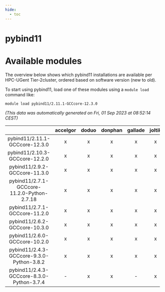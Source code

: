 ```yaml
---
hide:
  - toc
---
```


pybind11
========

# Available modules


The overview below shows which pybind11 installations are available per HPC-UGent Tier-2cluster, ordered based on software version (new to old).

To start using pybind11, load one of these modules using a `module load` command like:

```shell
module load pybind11/2.11.1-GCCcore-12.3.0
```

*(This data was automatically generated on Fri, 01 Sep 2023 at 08:52:14 CEST)*  

| |accelgor|doduo|donphan|gallade|joltik|skitty|swalot|victini|
| :---: | :---: | :---: | :---: | :---: | :---: | :---: | :---: | :---: |
|pybind11/2.11.1-GCCcore-12.3.0|x|x|x|x|x|x|x|x|
|pybind11/2.10.3-GCCcore-12.2.0|x|x|x|x|x|x|x|x|
|pybind11/2.9.2-GCCcore-11.3.0|x|x|x|x|x|x|x|x|
|pybind11/2.7.1-GCCcore-11.2.0-Python-2.7.18|x|x|x|x|x|x|x|x|
|pybind11/2.7.1-GCCcore-11.2.0|x|x|x|x|x|x|x|x|
|pybind11/2.6.2-GCCcore-10.3.0|x|x|x|x|x|x|x|x|
|pybind11/2.6.0-GCCcore-10.2.0|x|x|x|x|x|x|x|x|
|pybind11/2.4.3-GCCcore-9.3.0-Python-3.8.2|x|x|x|x|x|x|x|x|
|pybind11/2.4.3-GCCcore-8.3.0-Python-3.7.4|-|x|x|-|x|x|x|x|
